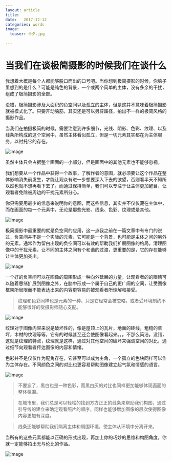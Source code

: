 ```yaml
---
layout: article
title:  
date:   2017-12-12
categories: words
image:
  teaser: ④夕.jpg
  
---
```

# 当我们在谈极简摄影的时候我们在谈什么
我想着大概是每个人都能够脱口而出的口号吧。当你想到极简摄影的时候，你脑子里想到的是什么？可能是纯色的背景，一个或两个简单的主体，没有多余的干扰，组成了极简摄影的全部。

没错，极简摄影涉及大面积的负空间以及孤立的主体，但是这并不意味着极简摄影就被模式化了。只要开动脑筋，其实还是可以另辟蹊径，拍出不一样的极简风格的摄影作品。

当我们在拍摄极简的时候，需要注意到许多细节，光线、阴影、色彩、纹理、以及线条所构成的这个空间中，虽然主体看似孤立，但是一切元素其实都在为主体服务，以衬托它的存在。

![image](https://lyanwaiting.github.io/images/photo1.jpg)

虽然主体只会占据整个画面的一小部分，但是画面中的其他元素也不能够忽视。

我们想要从一个作品中获得一个故事，了解作者的意图，就必须要让这个作品在整体影响消失前发生，才能让观众有进一步想要深入下去的欲望，否则看半天不知所以然也就不想再看下去了。而通过保持简单，我们可以专注于让主体更加醒目，让观看者免除被周边的干扰元素所分心。

你只需要用最少的信息来说明你的意图，而这些信息，其实并不仅仅藏在主体中，而在画面的每一个元素中，无论是那些光影、线条、色彩、纹理或是其他。

![image](https://lyanwaiting.github.io/images/photo2.jpg)

极简摄影中最重要的就是负空间的应用，这一点我之前在一篇文章中有专门的说过，负空间并不是一个实际的元素，它可能是一个背景，也可能是主体之间的另外的元素，通常作为留白出现的负空间可以有效的帮助我们扩展图像的格局，清理图像中的干扰元素，让不同的主体之间有个和谐的过渡，更重要的是，它的存在能够让主体更加突出。

![image](https://lyanwaiting.github.io/images/photo3.jpg)

一个好的负空间可以在图像的周围形成一种向外延展的力量，让观看者的的眼睛可以随着思绪扩展到图像之外，在脑中形成一个属于自己的更广阔的空间，让受图像框架所局限而不能表达出来的内容更容易的被观看者所理解和接受。
>  纹理和色彩同样也是元素的一种，只是它经常会被忽略，或者受环境制约不能够很好的受摄影师随心支配。

![image](https://lyanwaiting.github.io/images/photo4.jpg)

纹理对于图像内容来说是破坏性的，像是屋顶上的瓦片，地面的砖线，粗糙的草坪，木材的纹理等等，它有的时候甚至还会使图像看起来。。。不那么简洁。没错，这就是纹理的特点，纹理就是这样，通过对其他空间的破坏来强调空间的对比，通过细节向观看者传达图像的内容和情绪。

色彩并不是仅仅作为配角存在，它甚至可以成为主角，一个孤立的色块同样可以作为主体存在。不同颜色之间的对比也更容易帮助图像建立起气氛和情感的语言。

![image](https://lyanwaiting.github.io/images/photo5.jpg)

>  不要忘了，黑白也是一种色彩，而黑白灰的对比也同样更加能够体现画面的整体氛围。

>  在城市里，我们总是可以轻松的找到方方正正的线条来帮助我们构图，通过引导线的建立来确定观看照片的顺序，同样也能够增加图像的层次使得图像内容更加有深度。

>  线条还能够帮助我们隔离主体和周围环境，使主体从环境中分离开来。

当所有的这些元素都能以正确的形式出现，再加上你的巧妙的思维和构图角度，你就一定能够拍出无与伦比的作品。

![image](https://lyanwaiting.github.io/images/photo6.jpg)
